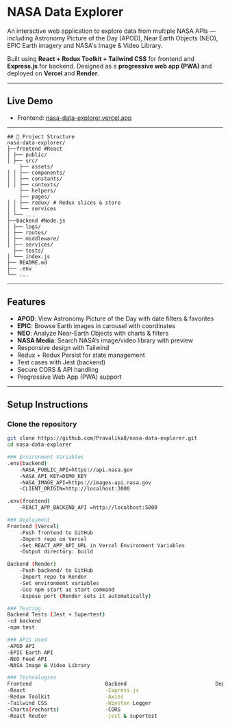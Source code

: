 # NASA Data Explorer

An interactive web application to explore data from multiple NASA APIs — including Astronomy Picture of the Day (APOD), Near Earth Objects (NEO), EPIC Earth imagery and NASA's Image & Video Library.

Built using **React + Redux Toolkit + Tailwind CSS** for frontend and **Express.js** for backend. Designed as a **progressive web app (PWA)** and deployed on **Vercel** and **Render**.

---

## Live Demo

-  Frontend: [nasa-data-explorer.vercel.app](https://nasa-data-explorer-xi.vercel.app/)


---
```
## 📁 Project Structure
nasa-data-explorer/
├──frontend #React
│ ├── public/
│ ├── src/
    ├── assets/
│ │ ├── components/
│ │ ├── constants/
│ │ ├── contexts/
    ├── helpers/
    ├── pages/
│ │ ├── redux/ # Redux slices & store
│ │ └── services
│ └── ...
├──backend #Node.js
│ ├── logs/
│ ├── routes/
│ ├── middleware/
│ ├── services/
  ├── tests/
│ └── index.js
├── README.md
├── .env
└── ...
```

---

## Features

- **APOD**: View Astronomy Picture of the Day with date filters & favorites
- **EPIC**: Browse Earth images in carousel with coordinates
- **NEO**: Analyze Near-Earth Objects with charts & filters
- **NASA Media**: Search NASA’s image/video library with preview
- Responsive design with Tailwind
- Redux + Redux Persist for state management
- Test cases with Jest (backend) 
- Secure CORS & API handling
- Progressive Web App (PWA) support

---

## Setup Instructions

### Clone the repository

```bash
git clone https://github.com/Pravalika8/nasa-data-explorer.git
cd nasa-data-explorer

### Environment Variables
.env(backend)
    -NASA_PUBLIC_API=https://api.nasa.gov
    -NASA_API_KEY=DEMO_KEY
    -NASA_IMAGE_API=https://images-api.nasa.gov
    -CLIENT_ORIGIN=http://localhost:3000

.env(frontend)
    -REACT_APP_BACKEND_API =http://localhost:5000

### Deployment
Frontend (Vercel)
    -Push frontend to GitHub
    -Import repo on Vercel
    -Set REACT_APP_API_URL in Vercel Environment Variables
    -Output directory: build

Backend (Render)
    -Push backend/ to GitHub
    -Import repo to Render
    -Set environment variables
    -Use npm start as start command
    -Expose port (Render sets it automatically)

### Testing
Backend Tests (Jest + Supertest)
-cd backend
-npm test

### APIs Used
-APOD API
-EPIC Earth API
-NEO Feed API
-NASA Image & Video Library

### Technologies
Frontend	                    Backend	                            Deployment
-React	                        -Express.js	                           -Vercel (Frontend)
-Redux Toolkit	                -Axios	                               -Render (Backend)
-Tailwind CSS	                -Winston Logger	    
-Charts(recharts)               -CORS	            
-React Router		            -jest & supertest           
